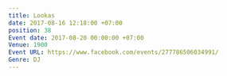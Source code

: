 ```yaml
---
title: Lookas
date: 2017-08-16 12:18:00 +07:00
position: 38
Event date: 2017-08-20 00:00:00 +07:00
Venue: 1900
Event URL: https://www.facebook.com/events/277786506034991/
Genre: DJ
---
```



